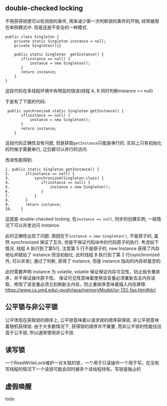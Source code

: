 ## double-checked locking
不用获得锁便可以检测锁的条件, 用来减少第一次判断锁的条件的开销, 经常被用在单例模式中. 但是这是不安全的一种模式.

```
public class Singleton {
    private static Singleton instance = null;
    private Singleton(){}
   
    public static Singleton  getInstance() {
       if(instance == null) {
           instance = new Singleton();
       }
       return instance;
    }
}
```
这段代码在多线程环境中有明显的错误(线程 A, B 同时判断instance == null)

于是有了下面的代码:
```
 public synchronized static Singleton getInstance() {
       if(instance == null) {
           instance = new Singleton();
       }
       return instance;
    }
```
这段代码正确性没有问题, 但是获取`getInstance`只能是串行的. 实际上只有初始化的时候才需要串行, 之后都可以并行的访问.

改进性能得到:
```
1. public static Singleton getInstance() {
2.       if(instance == null) {
3.           synchronized(Singleton.class) {
4.              if(instance == null) {
5.                  instance = new Singleton();
6.              }
7.           }
8.       }
9.       return instance;
10.    }
```
这就是 double-checked locking. 在`instance == null`, 同步的创建实例, 一般情况下可以并发访问 instance.

此时正确性出现了问题. 原因在于`instance = new Singleton()`, 不是原子的, 虽然 synchronized 保证了互斥, 但是不保证代码块中的代码原子的执行. 考虑如下情况. 线程 A 执行到了第5行, 注意第 5 行不是原子的, new Instance 获得了内存地址并赋给了 instance 但没初始化. 此时线程 B 执行到了第 2 行(synchronized 外, 可以并发), 通过了判断, 获得了 instance, 但是 instance 指向的内存却是空的.

此时需要声明 instance 为 volatile, volatile 保证保证内存可见性，防止指令重排序，并不保证操作原子性。 保证可见性意味着使用该变量必须重新去主内存读取，修改了该变量必须立刻刷新主内存。防止重排序意味着插入内存屏障.
https://www.cs.umd.edu/~pugh/java/memoryModel/jsr-133-faq.html#dcl

## 公平锁与非公平锁
公平体现在获取锁的顺序上, 公平锁意味着以请求锁的顺序获得锁, 非公平锁意味着随机获得锁. 由于大多数情况下, 获得锁的顺序并不重要, 而非公平锁的性能往往高于公平锁, 所以通常使用非公平锁.

## 读写锁
一个ReadWriteLock维护一对关联的锁，一个用于只读操作一个用于写。在没有写线程的情况下一个读锁可能会同时被多个读线程持有。写锁是独占的

## 虚假唤醒
todo

